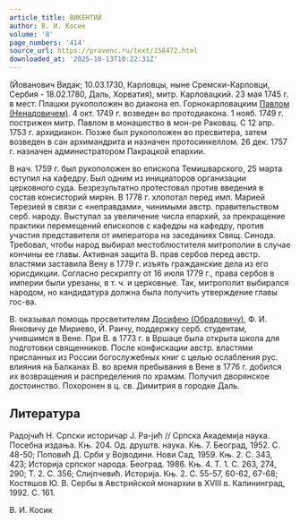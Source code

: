 ```yaml
---
article_title: ВИКЕНТИЙ
author: В. И. Косик
volume: '8'
page_numbers: '414'
source_url: https://pravenc.ru/text/158472.html
downloaded_at: '2025-10-13T10:22:31Z'
---
```


(Йованович Видак; 10.03.1730, Карловцы, ныне Сремски-Карловци, Сербия - 18.02.1780, Даль, Хорватия), митр. Карловацкий. 23 мая 1745 г. в мест. Плашки рукоположен во диакона еп. Горнокарловацким [Павлом (Ненадовичем)](<https://pravenc.ru/text/Павлом (Ненадовичем).html>). 4 окт. 1749 г. возведен во протодиакона. 1 нояб. 1749 г. пострижен митр. Павлом в монашество в мон-ре Раковац. С 12 апр. 1753 г. архидиакон. Позже был рукоположен во пресвитера, затем возведен в сан архимандрита и назначен протосинкеллом. 26 дек. 1757 г. назначен администратором Пакрацкой епархии.

В нач. 1759 г. был рукоположен во епископа Темишварского, 25 марта вступил на кафедру. Был одним из инициаторов организации церковного суда. Безрезультатно протестовал против введения в состав консисторий мирян. В 1778 г. хлопотал перед имп. Марией Терезией в связи с «неправдами», чинимыми австр. правительством серб. народу. Выступал за увеличение числа епархий, за прекращение практики перемещений епископов с кафедры на кафедру, против участия представителя от императора на заседаниях Свящ. Синода. Требовал, чтобы народ выбирал местоблюстителя митрополии в случае кончины ее главы. Активная защита В. прав сербов перед австр. властями заставила Вену в 1779 г. изъять гражданские дела из его юрисдикции. Согласно рескрипту от 16 июля 1779 г., права сербов в империи были урезаны, в т. ч. и церковные. Так, митрополит выбирался народом, но кандидатура должна была получить утверждение главы гос-ва.

В. оказывал помощь просветителям [Досифею (Обрадовичу)](<https://pravenc.ru/text/Досифею (Обрадовичу).html>), Ф. И. Янковичу де Мириево, Й. Раичу, поддержку серб. студентам, учившимся в Вене. При В. в 1773 г. в Вршаце была открыта школа для подготовки священников. После конфискации австр. властями присланных из России богослужебных книг с целью ослабления рус. влияния на Балканах В. во время пребывания в Вене в 1776 г. добился их возвращения и распределения по храмам. Получил дворянское достоинство. Похоронен в ц. св. Димитрия в городке Даль.

## Литература

Радоjчић Н. Српски историчар J. Ра-jић // Српска Академиjа наука. Посебна издања. Књ. 204. Од. друштв. наука. Књ. 7. Београд, 1952. С. 48-50; Поповић Д. Срби у Воjводини. Нови Сад, 1959. Књ. 2. С. 343, 423; Историjа српског народа. Београд. 1986. Књ. 4. Т. 1. С. 263, 274, 290; Т. 2. С. 356; Слиjпчевић. Историjа. Књ. 2. С. 55-57, 60-62, 67-68; Костяшов Ю. В. Сербы в Австрийской монархии в XVIII в. Калининград, 1992. С. 161.

В. И. Косик
